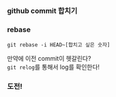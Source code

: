 ### github commit 합치기

### rebase

`git rebase -i HEAD~[합치고 싶은 숫자]`

만약에 이전 commit이 헷갈린다?<br>
`git relog`를 통해서 log를 확인한다!

### 도전!